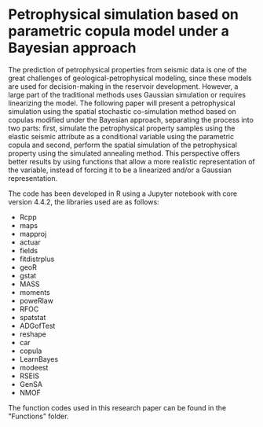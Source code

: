 # Petrophysical simulation based on parametric copula model under a Bayesian approach

The prediction of petrophysical properties from seismic data is one of the great challenges of geological-petrophysical modeling, since these models are used for decision-making in the reservoir development. However, a large part of the traditional methods uses Gaussian simulation or requires linearizing the model. The following paper will present a petrophysical simulation using the spatial stochastic co-simulation method based on copulas modified under the Bayesian approach, separating the process into two parts: first, simulate the petrophysical property samples using the elastic seismic attribute as a conditional variable using the parametric copula and second, perform the spatial simulation of the petrophysical property using the simulated annealing method. This perspective offers better results by using functions that allow a more realistic representation of the variable, instead of forcing it to be a linearized and/or a Gaussian representation.

The code has been developed in R using a Jupyter notebook with core version 4.4.2, the libraries used are as follows:

* Rcpp 
* maps 
* mapproj 
* actuar 
* fields 
* fitdistrplus 
* geoR 
* gstat 
* MASS 
* moments 
* poweRlaw 
* RFOC 
* spatstat 
* ADGofTest 
* reshape 
* car 
* copula 
* LearnBayes 
* modeest 
* RSEIS 
* GenSA 
* NMOF

The function codes used in this research paper can be found in the "Functions" folder.
